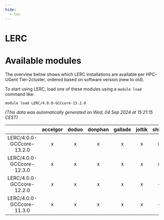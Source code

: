```yaml
---
hide:
  - toc
---
```


LERC
====

# Available modules


The overview below shows which LERC installations are available per HPC-UGent Tier-2cluster, ordered based on software version (new to old).

To start using LERC, load one of these modules using a `module load` command like:

```shell
module load LERC/4.0.0-GCCcore-13.2.0
```

*(This data was automatically generated on Wed, 04 Sep 2024 at 15:21:15 CEST)*  

| |accelgor|doduo|donphan|gallade|joltik|shinx|skitty|
| :---: | :---: | :---: | :---: | :---: | :---: | :---: | :---: |
|LERC/4.0.0-GCCcore-13.2.0|x|x|x|x|x|x|x|
|LERC/4.0.0-GCCcore-12.3.0|x|x|x|x|x|x|x|
|LERC/4.0.0-GCCcore-12.2.0|x|x|x|x|x|-|x|
|LERC/4.0.0-GCCcore-11.3.0|x|x|x|x|x|-|x|
